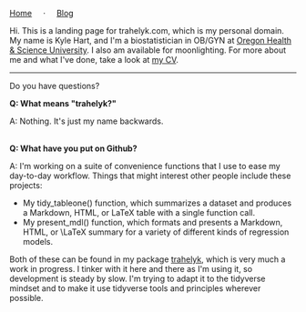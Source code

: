 [Home](index.md) &nbsp;&nbsp;&nbsp; · &nbsp;&nbsp;&nbsp; [Blog](blog.md)

Hi. This is a landing page for trahelyk.com, which is my personal domain. My name is Kyle Hart, and I'm a biostatistician in OB/GYN at [Oregon Health & Science University](http://www.ohsu.edu). I also am available for moonlighting. For more about me and what I've done, take a look at [my CV](cv.md).

***

Do you have questions?

**Q: What means "trahelyk?"**

A: Nothing. It's just my name backwards.
<br><br>

**Q: What have you put on Github?**

A: I'm working on a suite of convenience functions that I use to ease my day-to-day workflow. Things that might interest other people include these projects:

* My tidy_tableone() function, which summarizes a dataset and produces a Markdown, HTML, or LaTeX table with a single function call.  
* My present_mdl() function, which formats and presents a Markdown, HTML, or \LaTeX summary for a variety of different kinds of regression models. 

Both of these can be found in my package [trahelyk](https://github.com/trahelyk/trahelyk_pkg), which is very much a work in progress. I tinker with it here and there as I'm using it, so development is steady by slow. I'm trying to adapt it to the tidyverse mindset and to make it use tidyverse tools and principles wherever possible.

